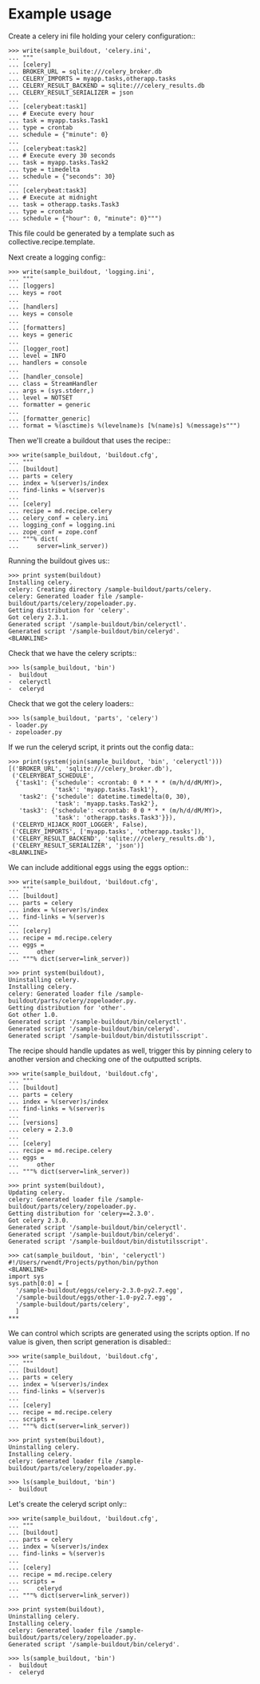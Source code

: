 Example usage
=============

Create a celery ini file holding your celery configuration::

    >>> write(sample_buildout, 'celery.ini',
    ... """
    ... [celery]
    ... BROKER_URL = sqlite:///celery_broker.db
    ... CELERY_IMPORTS = myapp.tasks,otherapp.tasks
    ... CELERY_RESULT_BACKEND = sqlite:///celery_results.db
    ... CELERY_RESULT_SERIALIZER = json
    ...
    ... [celerybeat:task1]
    ... # Execute every hour
    ... task = myapp.tasks.Task1
    ... type = crontab
    ... schedule = {"minute": 0}
    ...
    ... [celerybeat:task2]
    ... # Execute every 30 seconds
    ... task = myapp.tasks.Task2
    ... type = timedelta
    ... schedule = {"seconds": 30}
    ...
    ... [celerybeat:task3]
    ... # Execute at midnight
    ... task = otherapp.tasks.Task3
    ... type = crontab
    ... schedule = {"hour": 0, "minute": 0}""")

This file could be generated by a template such as collective.recipe.template.

Next create a logging config::

    >>> write(sample_buildout, 'logging.ini',
    ... """
    ... [loggers]
    ... keys = root
    ...
    ... [handlers]
    ... keys = console
    ...
    ... [formatters]
    ... keys = generic
    ...
    ... [logger_root]
    ... level = INFO
    ... handlers = console
    ...
    ... [handler_console]
    ... class = StreamHandler
    ... args = (sys.stderr,)
    ... level = NOTSET
    ... formatter = generic
    ...
    ... [formatter_generic]
    ... format = %(asctime)s %(levelname)s [%(name)s] %(message)s""")

Then we'll create a buildout that uses the recipe::

    >>> write(sample_buildout, 'buildout.cfg',
    ... """
    ... [buildout]
    ... parts = celery
    ... index = %(server)s/index
    ... find-links = %(server)s
    ... 
    ... [celery]
    ... recipe = md.recipe.celery
    ... celery_conf = celery.ini
    ... logging_conf = logging.ini
    ... zope_conf = zope.conf
    ... """% dict(
    ...     server=link_server))

Running the buildout gives us::

    >>> print system(buildout)
    Installing celery.
    celery: Creating directory /sample-buildout/parts/celery.
    celery: Generated loader file /sample-buildout/parts/celery/zopeloader.py.
    Getting distribution for 'celery'.
    Got celery 2.3.1.
    Generated script '/sample-buildout/bin/celeryctl'.
    Generated script '/sample-buildout/bin/celeryd'.
    <BLANKLINE>

Check that we have the celery scripts::

    >>> ls(sample_buildout, 'bin')
    -  buildout
    -  celeryctl
    -  celeryd

Check that we got the celery loaders::

    >>> ls(sample_buildout, 'parts', 'celery')
    - loader.py
    - zopeloader.py

If we run the celeryd script, it prints out the config data::

    >>> print(system(join(sample_buildout, 'bin', 'celeryctl')))
    [('BROKER_URL', 'sqlite:///celery_broker.db'),
     ('CELERYBEAT_SCHEDULE',
      {'task1': {'schedule': <crontab: 0 * * * * (m/h/d/dM/MY)>,
                 'task': 'myapp.tasks.Task1'},
       'task2': {'schedule': datetime.timedelta(0, 30),
                 'task': 'myapp.tasks.Task2'},
       'task3': {'schedule': <crontab: 0 0 * * * (m/h/d/dM/MY)>,
                 'task': 'otherapp.tasks.Task3'}}),
     ('CELERYD_HIJACK_ROOT_LOGGER', False),
     ('CELERY_IMPORTS', ['myapp.tasks', 'otherapp.tasks']),
     ('CELERY_RESULT_BACKEND', 'sqlite:///celery_results.db'),
     ('CELERY_RESULT_SERIALIZER', 'json')]
    <BLANKLINE>

We can include additional eggs using the eggs option::

    >>> write(sample_buildout, 'buildout.cfg',
    ... """
    ... [buildout]
    ... parts = celery
    ... index = %(server)s/index
    ... find-links = %(server)s
    ...
    ... [celery]
    ... recipe = md.recipe.celery
    ... eggs =
    ...     other
    ... """% dict(server=link_server))

    >>> print system(buildout),
    Uninstalling celery.
    Installing celery.
    celery: Generated loader file /sample-buildout/parts/celery/zopeloader.py.
    Getting distribution for 'other'.
    Got other 1.0.
    Generated script '/sample-buildout/bin/celeryctl'.
    Generated script '/sample-buildout/bin/celeryd'.
    Generated script '/sample-buildout/bin/distutilsscript'.

The recipe should handle updates as well, trigger this by pinning celery to
another version and checking one of the outputted scripts.

    >>> write(sample_buildout, 'buildout.cfg',
    ... """
    ... [buildout]
    ... parts = celery
    ... index = %(server)s/index
    ... find-links = %(server)s
    ...
    ... [versions]
    ... celery = 2.3.0
    ...
    ... [celery]
    ... recipe = md.recipe.celery
    ... eggs =
    ...     other
    ... """% dict(server=link_server))

    >>> print system(buildout),
    Updating celery.
    celery: Generated loader file /sample-buildout/parts/celery/zopeloader.py.
    Getting distribution for 'celery==2.3.0'.
    Got celery 2.3.0.
    Generated script '/sample-buildout/bin/celeryctl'.
    Generated script '/sample-buildout/bin/celeryd'.
    Generated script '/sample-buildout/bin/distutilsscript'.

    >>> cat(sample_buildout, 'bin', 'celeryctl')
    #!/Users/rwendt/Projects/python/bin/python
    <BLANKLINE>
    import sys
    sys.path[0:0] = [
      '/sample-buildout/eggs/celery-2.3.0-py2.7.egg',
      '/sample-buildout/eggs/other-1.0-py2.7.egg',
      '/sample-buildout/parts/celery',
      ]
    ***

We can control which scripts are generated using the scripts option.
If no value is given, then script generation is disabled::

    >>> write(sample_buildout, 'buildout.cfg',
    ... """
    ... [buildout]
    ... parts = celery
    ... index = %(server)s/index
    ... find-links = %(server)s
    ...
    ... [celery]
    ... recipe = md.recipe.celery
    ... scripts =
    ... """% dict(server=link_server))

    >>> print system(buildout),
    Uninstalling celery.
    Installing celery.
    celery: Generated loader file /sample-buildout/parts/celery/zopeloader.py.

    >>> ls(sample_buildout, 'bin')
    -  buildout

Let's create the celeryd script only::

    >>> write(sample_buildout, 'buildout.cfg',
    ... """
    ... [buildout]
    ... parts = celery
    ... index = %(server)s/index
    ... find-links = %(server)s
    ...
    ... [celery]
    ... recipe = md.recipe.celery
    ... scripts =
    ...     celeryd
    ... """% dict(server=link_server))

    >>> print system(buildout),
    Uninstalling celery.
    Installing celery.
    celery: Generated loader file /sample-buildout/parts/celery/zopeloader.py.
    Generated script '/sample-buildout/bin/celeryd'.

    >>> ls(sample_buildout, 'bin')
    -  buildout
    -  celeryd
